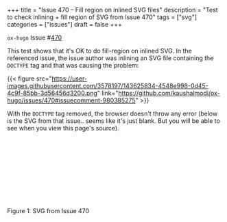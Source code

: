 +++
title = "Issue 470 – Fill region on inlined SVG files"
description = "Test to check inlining + fill region of SVG from Issue 470"
tags = ["svg"]
categories = ["issues"]
draft = false
+++

`ox-hugo` Issue #[470](https://github.com/kaushalmodi/ox-hugo/issues/470)

This test shows that it's OK to do fill-region on inlined SVG. In the
referenced issue, the issue author was inlining an SVG file containing
the `DOCTYPE` tag and that was causing the problem:

{{< figure src="https://user-images.githubusercontent.com/3578197/143625834-4548e998-0d45-4c9f-85bb-3d56456d3200.png" link="https://github.com/kaushalmodi/ox-hugo/issues/470#issuecomment-980385275" >}}

With the `DOCTYPE` tag removed, the browser doesn't throw any error
(below is the SVG from that issue.. seems like it's just blank. But
you will be able to see when you view this page's source).

<svg width="100%"
height="100%" viewBox="0 0 1485 440" version="1.1"
xmlns="http://www.w3.org/2000/svg"
xmlns:xlink="http://www.w3.org/1999/xlink" xml:space="preserve"
xmlns:serif="http://www.serif.com/"
style="fill-rule:evenodd;clip-rule:evenodd;stroke-linecap:round;stroke-linejoin:round;stroke-miterlimit:1.5;">
</svg>


<div class="figure-caption">
  <span class=\"figure-number\">Figure 1: </span>SVG from Issue 470
</div>
